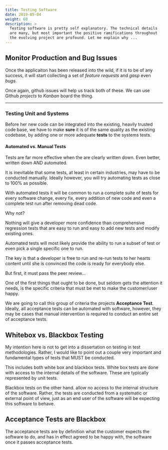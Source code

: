 ```yaml
---
title: Testing Software
date: 2019-05-04
weight: 60
description: >
  Testing software is pretty self explanatory. The technical details
  are many, but most important the positive ramifications throughout
  the evolving project are profound. Let me explain why ...
---
```


## Monitor Production and Bug Issues

Once the applicaiton has been released into the wild, if it is to be
of any success, it will start collecting a set of _feature requests_
and _gasp_ even _bugs_.

Once again, github issues will help us track both of these. We can use
Github _projects_ to _Kanban_ board the thing.


---

### Testing Unit and Systems

Before her new code can be integrated into the existing, heavily
trusted code base, we have to make **sure** it is of the same quality
as the existing codebase, by adding one or more adequate **tests** to
the systems tests.

#### Automated vs. Manual Tests

Tests are far more effective when the are clearly written down. Even
better, written down AND automated.

It is inevitable that some tests, at least in certain industries,
may have to be conducted manually. Ideally however, you
will try automating tests as close to 100% as possible.

With automated tests it will be common to run a complete suite of
tests for every software change, every fix, every addition of new
code and even a complete test run after removing dead code.

Why not?

Nothing will give a developer more confidence than comprehensive
regression tests that are easy to run and easy to add new tests and
modify existing ones.

Automated tests will most likely provide the ability to run a subset
of test or even pick a single specific one to run.

The key is that a developer is free to run and re-run tests to her
hearts content until she is convinced the code is ready for everybody
else.

But first, it must pass the peer review...


One of the first things that ought to be done, but seldom gets the
attention it needs, is the specific criteria that must be met to make
the customer/user happy. 

We are going to call this group of criteria the projects **Acceptance
Test**. Ideally, all acceptance tests can be automated with software,
however, they may be cases that manual intervention is required to
conduct an entire set of acceptance tests.

## Whitebox vs. Blackbox Testing

My intention here is not to get into a dissertation on testing in test
methodologies. Rather, I would like to point out a couple very
important and fundamental types of tests that MUST be conducted.

This includes both white box and blackbox tests. White box tests are
done with access to the internal details of the software. These are
typically represented by unit tests.

Blackbox tests on the other hand. allow no access to the internal structure
of the software. Rather, the tests are conducted from a systematic or
external point of view, just as an end user of the software will be
expecting this software to behave. 

## Acceptance Tests are Blackbox

The acceptance tests are by definition what the customer expects the
software to do, and has in effect agreed to be happy with, the software
once it passes acceptance tests.

